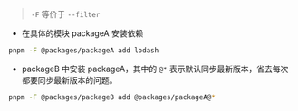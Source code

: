 > `-F` 等价于 `--filter`

- 在具体的模块 packageA 安装依赖

```bash
pnpm -F @packages/packageA add lodash
```

- packageB 中安装 packageA，其中的 `@*` 表示默认同步最新版本，省去每次都要同步最新版本的问题。

```bash
pnpm -F @packages/packageB add @packages/packageA@*
```

